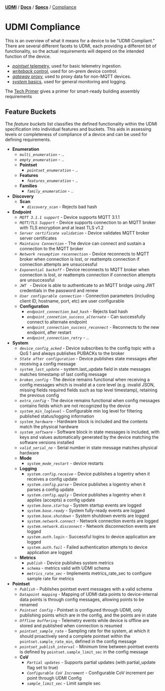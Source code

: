 [**UDMI**](../../) / [**Docs**](../) / [**Specs**](./) / [Compliance](#)

# UDMI Compliance

This is an overview of what it means for a device to be "UDMI Compliant."
There are several different facets to UDMI, each providing a different
bit of functionality, so the actual requirements will depend on the
intended function of the device.

* [_pointset_ telemetry](../messages/pointset.md), used for basic telemetry ingestion.
* [_writeback_ control](./sequences/writeback.md), used for on-prem device control.
* [_gateway_ proxy](gateway.md), used to proxy data for non-MQTT devices.
* [_system_ basics](../messages/system.md), used for general monitoring and logging.

The [Tech Primer](../tech_primer.md) gives a primer for smart-ready building assembly requirements

## Feature Buckets

The _feature buckets_ list classifies the defined functionality within the UDMI specification into
individual features and buckets. This aids in assessing levels or completeness of compliance of a
device and can be used for defining requirements.

*   **Enumeration**
    *   _`multi_enumeration`_ - ..
    *   _`empty_enumeration`_ - ..
    *   **Pointset**
        *   _`pointset_enumeration`_ - ..
    *   **Features**
        *   _`features_enumeration`_ - ..
    *   **Families**
        *   _`family_enumeration`_ - ..
*   **Discovery**
    *   **Scan**
        *   _`discovery_scan`_ - Rejects bad hash
*   **Endpoint**
    *   _`MQTT 3.1.1 support`_ - Device supports MQTT 3.1.1
    *   _`MQTT/TLS Support`_ - Device supports connection to an MQTT broker with TLS encryption and at least TLS v1.2 
    *   _`Server certificate validation`_ - Device validates MQTT broker server certificates
    *   _`Maintains Connection`_ - The device can connect and sustain a connection to the MQTT broker
    *   _`Network resumption reconnection`_ - Device reconnects to MQTT broker when connection is lost, or reattempts connection if connection attempts are unsuccessful
    *   _`Exponential backoff`_ - Device reconnects to MQTT broker when connection is lost, or reattempts connection if connection attempts are unsuccessful
    *   _`JWT `_ - Device is able to authenticate to an MQTT bridge using JWT credentials in the password and renew
    *   _`User configurable connection`_ - Connection parameters (including client ID, hostname, port, etc) are user configurable
    *   **Configuration**
        *   _`endpoint_connection_bad_hash`_ - Rejects bad hash
        *   _`endpoint_connetion_success_alternate`_ - Can successfully connect to alternate endpoint
        *   _`endpoint_connection_success_reconnect`_ - Reconnects to the new endpoint, after restart
        *   _`endpoint_connection_retry`_ - ..
*   **System**
    *   _`device_config_acked`_ - Device subscribes to the config topic with a QoS 1 and always publishes PUBACKs to the broker 
    *   _`State after configuration`_ - Device publishes state messages after receiving a config message
    *   _`system_last_update`_ - system.last_update field in state messages matches timestamp of last config message
    *   _`broken_config`_ - The device remains functional when receiving a config messages which is invalid at a core level (e.g. invalid JSON, missing fields required fields such as top level timestamp), retaining the previous config 
    *   _`extra_config`_ - The device remains functional when config messages contains fields which are not recognized by the device
    *   _`system_min_loglevel`_ - Configurable min log level for filtering published status/logging information
    *   _`system_hardware`_ - Hardware block is included and the contents match the physical hardware 
    *   _`system_software`_ - Software block in state messages is included, with keys and values automatically generated by the device matching the software versions installed
    *   _`valid_serial_no`_ - Serial number in state message matches physical hardware
    *   **Mode**
        *   _`system_mode_restart`_ - device restarts
    *   **Logging**
        *   _`system.config.receive`_ - Device publishes a logentry when it receives a config update
        *   _`system.config.parse`_ - Device publishes a logentry when it parses a config update
        *   _`system.config.apply`_ - Device publishes a logentry when it applies (accepts) a config update
        *   _`system.base.startup`_ - System startup events are logged
        *   _`system.base.ready`_ - System fully-ready events are logged
        *   _`system.base.shutdown`_ - System shutdown events are logged
        *   _`system.network.connect`_ - Network connection events are logged
        *   _`system.network.disconnect`_ - Network disconnection events are logged
        *   _`system.auth.login`_ - Successful logins to device application are logged
        *   _`system.auth.fail`_ - Failed authentication attempts to device application are logged
    *   **Metrics**
        *   _`publish`_ - Device publishes system metrics
        *   _`schema`_ - metrics valid with UDMI schema
        *   _`metrics_rate_sec`_ - Implements metrics_rate_sec to configure sample rate for metrics
*   **Pointset**
    *   _`Publish`_ - Publishes pointset event messages with a valid schema
    *   _`Datapoint mapping`_ - Mapping of UDMI data points to device-internal data points is through config messages, allowing points to be renamed
    *   _`Pointset Config`_ - Pointset is configured through UDMI, only publishing points which are in the config, and the points are in state 
    *   _`Offline buffering`_ - Telemetry events while device is offline are stored and published when connection is resumed
    *   _`pointset_sample_rate`_ - Sampling rate for the system, at which it should proactively send a complete pointset within the `pointset.sample_rate_min`, defined in the config message
    *   _`pointset_publish_interval`_ - Minimum time between pointset events is defined by `pointset.sample_limit_sec` in the config message
    *   **CoV**
        *   _`Partial updates`_ - Supports partial updates (with partial_update flag set to true)
        *   _`Configurable CoV Increment`_ - Configurable CoV increment per point through UDMI Config
        *   _`sample_limit_sec`_ - Limit sample sec

